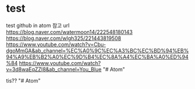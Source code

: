 # test
test github in atom
참고 url
https://blog.naver.com/watermoon14/222548180143
https://blog.naver.com/wlgh325/221443819508
https://www.youtube.com/watch?v=Cbu-dgoMmGA&ab_channel=%EC%A0%9C%EC%A3%BC%EC%BD%94%EB%94%A9%EB%B2%A0%EC%9D%B4%EC%8A%A4%EC%BA%A0%ED%94%84
https://www.youtube.com/watch?v=3d8waEqZZI8&ab_channel=You_Blue
"# Atom"

 tis??
"# Atom" 
